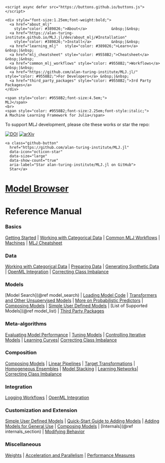 ```@raw html
<script async defer src="https://buttons.github.io/buttons.js"></script>

<div style="font-size:1.25em;font-weight:bold;">
  <a href="about_mlj"
    style="color: #389826;">About</a>           &nbsp;|&nbsp;
  <a href="https://alan-turing-institute.github.io/MLJ.jl/dev/about_mlj/#Installation" 
    style="color: #389826;">Install</a>         &nbsp;|&nbsp;
  <a href="learning_mlj"   style="color: #389826;">Learn</a>            &nbsp;|&nbsp;
  <a href="mlj_cheatsheet" style="color: #9558B2;">Cheatsheet</a>       &nbsp;|&nbsp;
  <a href="common_mlj_workflows" style="color: #9558B2;">Workflows</a>  &nbsp;|&nbsp;
  <a href="https://github.com/alan-turing-institute/MLJ.jl/" style="color: #9558B2;">For Developers</a> &nbsp;|&nbsp;
  <a href="third_party_packages" style="color: #9558B2;">3rd Party Packages</a>
</div>

<span style="color: #9558B2;font-size:4.5em;">
MLJ</span>
<br>
<span style="color: #9558B2;font-size:2.25em;font-style:italic;">
A Machine Learning Framework for Julia</span>
```

To support MLJ development, please cite these works or star the repo:

[![DOI](https://joss.theoj.org/papers/10.21105/joss.02704/status.svg)](https://doi.org/10.21105/joss.02704)  [![arXiv](https://img.shields.io/badge/arXiv-2012.15505-<COLOR>.svg)](https://arxiv.org/abs/2012.15505)

```@raw html
<a class="github-button" 
  href="https://github.com/alan-turing-institute/MLJ.jl" 
  data-icon="octicon-star" 
  data-size="large" 
  data-show-count="true" 
  aria-label="Star alan-turing-institute/MLJ.jl on GitHub">
  Star</a>
```

# [Model Browser](@ref)

# Reference Manual

### Basics
[Getting Started](@ref) | 
[Working with Categorical Data](@ref) | 
[Common MLJ Workflows](@ref) |
[Machines](@ref) |
[MLJ Cheatsheet](@ref) 

### Data
[Working with Categorical Data](@ref) | 
[Preparing Data](@ref) |
[Generating Synthetic Data](@ref) |
[OpenML Integration](@ref) |
[Correcting Class Imbalance](@ref)

### Models
[Model Search](@ref model_search) |
[Loading Model Code](@ref) |
[Transformers and Other Unsupervised Models](@ref) |
[More on Probabilistic Predictors](@ref) |
[Composing Models](@ref) |
[Simple User Defined Models](@ref) |
[List of Supported Models](@ref model_list) |
[Third Party Packages](@ref) 

### Meta-algorithms
[Evaluating Model Performance](@ref) |
[Tuning Models](@ref) |
[Controlling Iterative Models](@ref) |
[Learning Curves](@ref)|
[Correcting Class Imbalance](@ref)

### Composition
[Composing Models](@ref) |
[Linear Pipelines](@ref) |
[Target Transformations](@ref) |
[Homogeneous Ensembles](@ref) |
[Model Stacking](@ref) |
[Learning Networks](@ref)|
[Correcting Class Imbalance](@ref)


### Integration 
[Logging Workflows](@ref) |
[OpenML Integration](@ref)

### Customization and Extension
[Simple User Defined Models](@ref) |
[Quick-Start Guide to Adding Models](@ref) |
[Adding Models for General Use](@ref) |
[Composing Models](@ref) |
[Internals](@ref internals_section) |
[Modifying Behavior](@ref)

### Miscellaneous
[Weights](@ref) |
[Acceleration and Parallelism](@ref) |
[Performance Measures](@ref) 



